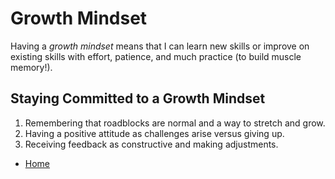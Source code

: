 # Growth Mindset
Having a _growth mindset_ means that I can learn new skills or improve on existing skills with effort, patience, and much practice (to build muscle memory!). 

## Staying Committed to a Growth Mindset
1. Remembering that roadblocks are normal and a way to stretch and grow. 
2. Having a positive attitude as challenges arise versus giving up. 
3. Receiving feedback as constructive and making adjustments. 

- [Home](/README.md)

